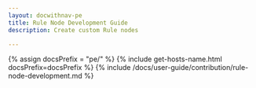 ```yaml
---
layout: docwithnav-pe
title: Rule Node Development Guide
description: Create custom Rule nodes

---
```


{% assign docsPrefix = "pe/" %}
{% include get-hosts-name.html docsPrefix=docsPrefix %}
{% include /docs/user-guide/contribution/rule-node-development.md %}